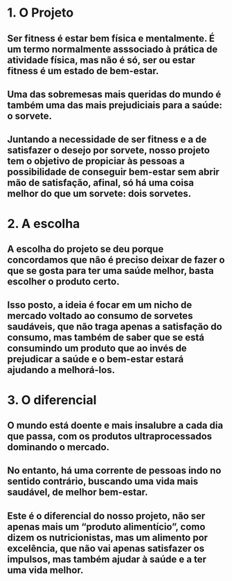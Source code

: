 # 1. O Projeto
## Ser fitness é estar bem física e mentalmente. É um termo normalmente asssociado à prática de atividade física, mas não é só, ser ou estar fitness é um estado de bem-estar.
## Uma das sobremesas mais queridas do mundo é também uma das mais prejudiciais para a saúde: o sorvete.
## Juntando a necessidade de ser fitness e a de satisfazer o desejo por sorvete, nosso projeto tem o objetivo de propiciar às pessoas a possibilidade de conseguir bem-estar sem abrir mão de satisfação, afinal, só há uma coisa melhor do que um sorvete: dois sorvetes.

# 2. A escolha
## A escolha do projeto se deu porque concordamos que não é preciso deixar de fazer o que se gosta para ter uma saúde melhor, basta escolher o produto certo. 
## Isso posto, a ideia é focar em um nicho de mercado voltado ao consumo de sorvetes saudáveis, que não traga apenas a satisfação do consumo, mas também de saber que se está consumindo um produto que ao invés de prejudicar a saúde e o bem-estar estará ajudando a melhorá-los.

# 3. O diferencial
## O mundo está doente e mais insalubre a cada dia que passa, com os produtos ultraprocessados dominando o mercado. 
## No entanto, há uma corrente de pessoas indo no sentido contrário, buscando uma vida mais saudável, de melhor bem-estar.
## Este é o diferencial do nosso projeto, não ser apenas mais um “produto alimentício”, como dizem os nutricionistas, mas um alimento por excelência, que não vai apenas satisfazer os impulsos, mas também ajudar à saúde e a ter uma vida melhor.